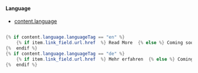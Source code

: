 #### Language
- [content.language](https://developers.hubspot.com/docs/cms/hubl/variables) 




```java

{% if content.language.languageTag == "en" %}
    {% if item.link_field.url.href  %} Read More  {% else %} Coming soon{% endif %}
{%  endif %}
{% if content.language.languageTag == "de" %}
    {% if item.link_field.url.href  %} Mehr erfahren  {% else %} Coming soon {% endif %}
{%  endif %}
```
